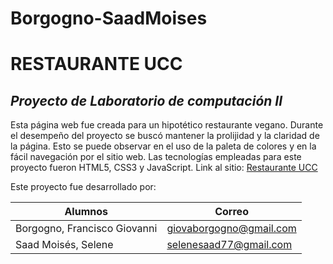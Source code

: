 # Borgogno-SaadMoises
# RESTAURANTE UCC
## _Proyecto de Laboratorio de computación II_



Esta página web fue creada para un hipotético restaurante vegano. Durante el desempeño del proyecto se buscó mantener la prolijidad y la claridad de la página. Esto se puede observar en el uso de la paleta de colores y en la fácil navegación por el sitio web.
Las tecnologías empleadas para este proyecto fueron HTML5, CSS3 y JavaScript.
Link al sitio: [Restaurante UCC](https://ucc-labcompu2.github.io/proyecto2022-borgogno-saad/)

Este proyecto fue desarrollado por:

| Alumnos | Correo |
| ------ | ------ |
| Borgogno, Francisco Giovanni | giovaborgogno@gmail.com |
| Saad Moisés, Selene| selenesaad77@gmail.com |